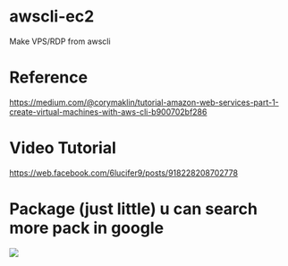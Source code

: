 # awscli-ec2
Make VPS/RDP from awscli
# Reference
https://medium.com/@corymaklin/tutorial-amazon-web-services-part-1-create-virtual-machines-with-aws-cli-b900702bf286
# Video Tutorial
https://web.facebook.com/6lucifer9/posts/918228208702778
# Package (just little) u can search more pack in google
<img src="https://miro.medium.com/max/743/1*DbnTfgh5zllpHnfe9UHo5Q.png">
